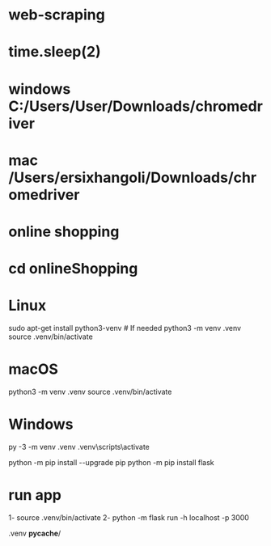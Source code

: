 # web-scraping


# time.sleep(2)
# windows C:/Users/User/Downloads/chromedriver
# mac /Users/ersixhangoli/Downloads/chromedriver



# online shopping
# cd onlineShopping
# Linux
sudo apt-get install python3-venv    # If needed
python3 -m venv .venv
source .venv/bin/activate

# macOS
python3 -m venv .venv
source .venv/bin/activate

# Windows
py -3 -m venv .venv
.venv\scripts\activate

python -m pip install --upgrade pip
python -m pip install flask













# run app
1- source .venv/bin/activate
2- python -m flask run -h localhost -p 3000




.venv
__pycache__/